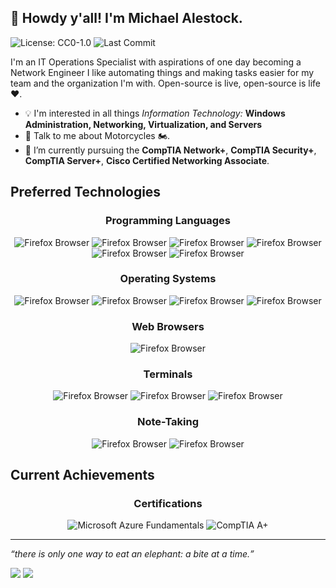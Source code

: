## 👋 Howdy y'all! I'm Michael Alestock.
![License: CC0-1.0](https://img.shields.io/badge/license-CC0-blue?style=for-the-badge&logo=appveyor) ![Last Commit](https://img.shields.io/github/last-commit/michaelalestock/michaelalestock.github.io?style=for-the-badge)

I'm an IT Operations Specialist with aspirations of one day becoming a Network Engineer I like automating things and making tasks easier for my team and the organization I'm with. Open-source is live, open-source is life :heart:.

- :bulb: I'm interested in all things _Information Technology:_ **Windows Administration, Networking, Virtualization, and Servers**
- 💬 Talk to me about Motorcycles :motorcycle:.
- 🌱 I’m currently pursuing the **CompTIA Network+**, **CompTIA Security+**, **CompTIA Server+**, **Cisco Certified Networking Associate**.

## Preferred Technologies

<h3 align="center">Programming Languages</h3>

<p align="center">

<img title="Firefox" alt="Firefox Browser" src="https://img.icons8.com/color/48/null/powershell.png" />

<img title="Firefox" alt="Firefox Browser" src="https://img.icons8.com/color/48/null/c-sharp-logo.png" />

<img title="Firefox" alt="Firefox Browser" src="https://img.icons8.com/color/48/null/bash.png" />

<img title="Firefox" alt="Firefox Browser" src="https://img.icons8.com/color/48/null/perl.png" />

<img title="Firefox" alt="Firefox Browser" src="https://img.icons8.com/color/48/null/python--v1.png" />

<img title="Firefox" alt="Firefox Browser" src="https://img.icons8.com/color/48/null/lua-language.png" />
</p>

<h3 align="center">Operating Systems</h3>

<p align="center">

<img title="Firefox" alt="Firefox Browser" src="https://img.shields.io/badge/Windows-0078D6?style=for-the-badge&logo=windows&logoColor=white" />

<img title="Firefox" alt="Firefox Browser" src="https://img.shields.io/badge/mac%20os-000000?style=for-the-badge&logo=apple&logoColor=white" />

<img title="Firefox" alt="Firefox Browser" src="https://img.shields.io/badge/Ubuntu-E95420?style=for-the-badge&logo=ubuntu&logoColor=white" />

<img title="Firefox" alt="Firefox Browser" src="https://img.shields.io/badge/Linux_Mint-87CF3E?style=for-the-badge&logo=linux-mint&logoColor=white" />

</p>

<h3 align="center">Web Browsers</h3>

<p align="center">

<img title="Firefox" alt="Firefox Browser" src="https://img.shields.io/badge/Firefox_Browser-FF7139?style=for-the-badge&logo=Firefox-Browser&logoColor=white" />

</p>

<h3 align="center">Terminals</h3>

<p align="center">

<img title="Firefox" alt="Firefox Browser" src="https://img.shields.io/badge/powershell-5391FE?style=for-the-badge&logo=powershell&logoColor=white" />

<img title="Firefox" alt="Firefox Browser" src="https://img.shields.io/badge/windows%20terminal-4D4D4D?style=for-the-badge&logo=windows%20terminal&logoColor=white" />

<img title="Firefox" alt="Firefox Browser" src="https://img.shields.io/badge/windows%20terminal-4D4D4D?style=for-the-badge&logo=windows%20terminal&logoColor=white" />

</p>

<h3 align="center">Note-Taking</h3>

<p align="center">

<img title="Firefox" alt="Firefox Browser" src="https://img.shields.io/badge/VSCode-0078D4?style=for-the-badge&logo=visual%20studio%20code&logoColor=white" />

<img title="Firefox" alt="Firefox Browser" src="https://img.shields.io/badge/Notion-000000?style=for-the-badge&logo=notion&logoColor=white" />

</p>

## Current Achievements

<h3 align="center">Certifications</h3>

<p align="center">

<img title="Microsoft Azure Fundamentals" alt="Microsoft Azure Fundamentals" src="https://raw.githubusercontent.com/MichaelAlestock/assets/main/img/microsoft-certified-azure-fundamentals.png?token=GHSAT0AAAAAAB6LBJSJYAQ6NX5MPO5KLXCMY7ADMAA" />

<img title="CompTIA A+" alt="CompTIA A+" src="https://raw.githubusercontent.com/MichaelAlestock/assets/main/img/comptia-a-ce-certification.1.png?token=GHSAT0AAAAAAB6LBJSIZO23VFEANFXODL3MY7ADGFA" />

</p>

<hr>

<p align="center">

<i><q>there is only one way to eat an elephant: a bite at a time.</q></i>

<a target="_blank" href="https://www.linkedin.com/in/michael-alestock"><img src="https://img.shields.io/badge/-LinkedIn-0077B5?style=for-the-badge&logo=Linkedin&logoColor=white"></img></a> <a target="_blank" href="https://michaelalestock.github.io"><img src="https://img.shields.io/badge/GitHub%20Pages-222222?style=for-the-badge&logo=GitHub%20Pages&logoColor=white"></img></a>

</p>

